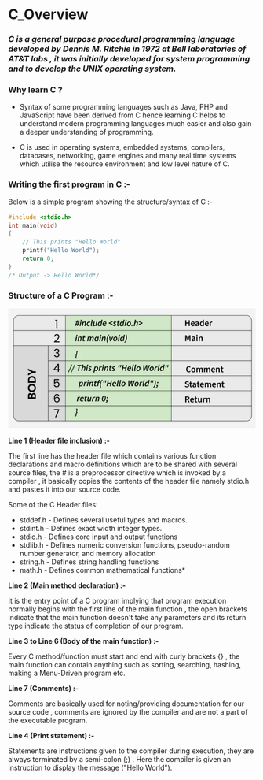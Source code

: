 # C_Overview

### *C is a general purpose procedural programming language developed by Dennis M. Ritchie in 1972 at Bell laboratories of AT&T labs , it was initially developed for system programming and to develop the UNIX operating system.*

### Why learn C ?

* Syntax of some programming languages such as Java, PHP and JavaScript have been derived from C hence learning C helps to understand modern programming languages much easier and also gain a deeper understanding of programming.

* C is used in operating systems, embedded systems, compilers, databases, networking, game engines and many real time systems which utilise the resource environment and low level nature of C.

### Writing the first program in C :-

Below is a simple program showing the structure/syntax of C :-

```C
#include <stdio.h>
int main(void)
{
    // This prints "Hello World"
    printf("Hello World");
    return 0;  
}
/* Output -> Hello World*/
```

### Structure of a C Program :-

![alt text](image.png)

**Line 1 (Header file inclusion) :-**

The first line has the header file which contains various function declarations and macro definitions which are to be shared with several source files, the # is a preprocessor directive which is invoked by a compiler , it basically copies the contents of the header file namely stdio.h and pastes it into our source code.

Some of the C Header files:

* stddef.h - Defines several useful types and macros. 
* stdint.h - Defines exact width integer types.
* stdio.h - Defines core input and output functions
* stdlib.h - Defines numeric conversion functions, pseudo-random number generator, and memory allocation
* string.h - Defines string handling functions
* math.h - Defines common mathematical functions*

**Line 2 (Main method declaration) :-**

It is the entry point of a C program implying that program execution normally begins with the first line of the main function , the open brackets indicate that the main function doesn't take any parameters and its return type indicate the status of completion of our program.

**Line 3 to Line 6 (Body of the main function) :-**

Every C method/function must start and end with curly brackets {} , the main function can contain anything such as sorting, searching, hashing, making a Menu-Driven program etc.

**Line 7 (Comments) :-**

Comments are basically used for noting/providing documentation for our source code , comments are ignored by the compiler and are not a part of the executable program.

**Line 4 (Print statement) :-**

Statements are instructions given to the compiler during execution, they are always terminated by a semi-colon (;) . Here the compiler is given an instruction to display the message ("Hello World").
